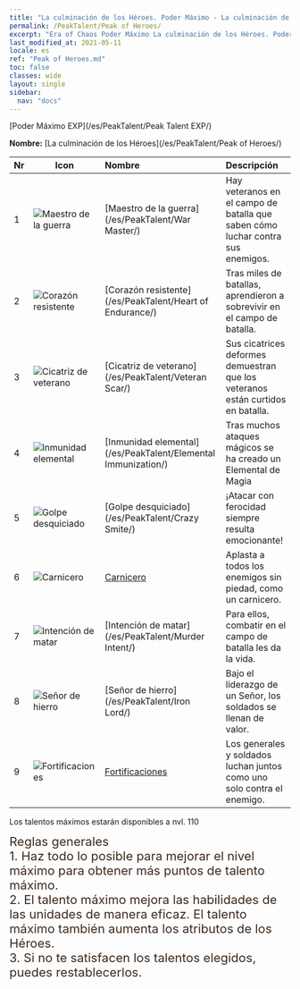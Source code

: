 ```yaml
---
title: "La culminación de los Héroes. Poder Máximo - La culminación de los Héroes"
permalink: /PeakTalent/Peak of Heroes/
excerpt: "Era of Chaos Poder Máximo La culminación de los Héroes. Poder Máximo La culminación de los Héroes. La culminación de los Héroes"
last_modified_at: 2021-05-11
locale: es
ref: "Peak of Heroes.md"
toc: false
classes: wide
layout: single
sidebar:
  nav: "docs"
---
```


  [Poder Máximo EXP](/es/PeakTalent/Peak Talent EXP/)

  **Nombre:** [La culminación de los Héroes](/es/PeakTalent/Peak of Heroes/)

  | Nr | Icon | Nombre | Descripción |
  |:---|------|:-----------|:-----------|
  | 1 | ![Maestro de la guerra](/images/pt/talent_1001.png) | [Maestro de la guerra](/es/PeakTalent/War Master/) | Hay veteranos en el campo de batalla que saben cómo luchar contra sus enemigos. |
  | 2 | ![Corazón resistente](/images/pt/talent_1002.png) | [Corazón resistente](/es/PeakTalent/Heart of Endurance/) | Tras miles de batallas, aprendieron a sobrevivir en el campo de batalla. |
  | 3 | ![Cicatriz de veterano](/images/pt/talent_1003.png) | [Cicatriz de veterano](/es/PeakTalent/Veteran Scar/) | Sus cicatrices deformes demuestran que los veteranos están curtidos en batalla. |
  | 4 | ![Inmunidad elemental](/images/pt/talent_1004.png) | [Inmunidad elemental](/es/PeakTalent/Elemental Immunization/) | Tras muchos ataques mágicos se ha creado un Elemental de Magia |
  | 5 | ![Golpe desquiciado](/images/pt/talent_1005.png) | [Golpe desquiciado](/es/PeakTalent/Crazy Smite/) | ¡Atacar con ferocidad siempre resulta emocionante! |
  | 6 | ![Carnicero](/images/pt/talent_1006.png) | [Carnicero](/es/PeakTalent/Butcher/) | Aplasta a todos los enemigos sin piedad, como un carnicero. |
  | 7 | ![Intención de matar](/images/pt/talent_1007.png) | [Intención de matar](/es/PeakTalent/Murder Intent/) | Para ellos, combatir en el campo de batalla les da la vida. |
  | 8 | ![Señor de hierro](/images/pt/talent_1008.png) | [Señor de hierro](/es/PeakTalent/Iron Lord/) | Bajo el liderazgo de un Señor, los soldados se llenan de valor. |
  | 9 | ![Fortificaciones](/images/pt/talent_1009.png) | [Fortificaciones](/es/PeakTalent/Fortifications/) | Los generales y soldados luchan juntos como uno solo contra el enemigo. |



  Los talentos máximos estarán disponibles a nvl. 110

  <span style="color: #3c2a1e;font-size:22px">Reglas generales</span><br/><span style="color: #3c2a1e;font-size:22px">1. Haz todo lo posible para mejorar el nivel máximo para obtener más puntos de talento máximo. </span><br/><span style="color: #3c2a1e;font-size:22px">2. El talento máximo mejora las habilidades de las unidades de manera eficaz. El talento máximo también aumenta los atributos de los Héroes. </span><br/><span style="color: #3c2a1e;font-size:22px">3. Si no te satisfacen los talentos elegidos, puedes restablecerlos.</span><br/>

